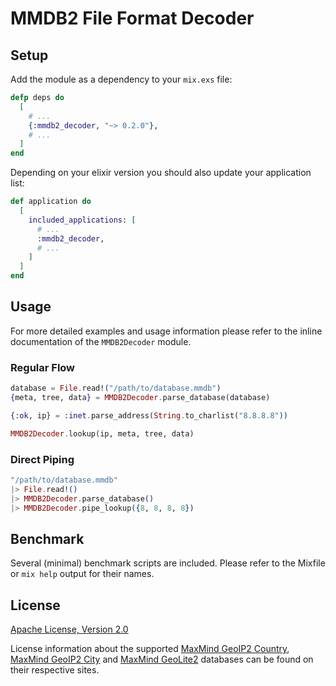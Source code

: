 # MMDB2 File Format Decoder

## Setup

Add the module as a dependency to your `mix.exs` file:

```elixir
defp deps do
  [
    # ...
    {:mmdb2_decoder, "~> 0.2.0"},
    # ...
  ]
end
```

Depending on your elixir version you should also update your application list:

```elixir
def application do
  [
    included_applications: [
      # ...
      :mmdb2_decoder,
      # ...
    ]
  ]
end
```

## Usage

For more detailed examples and usage information please refer to the
inline documentation of the `MMDB2Decoder` module.

### Regular Flow

```elixir
database = File.read!("/path/to/database.mmdb")
{meta, tree, data} = MMDB2Decoder.parse_database(database)

{:ok, ip} = :inet.parse_address(String.to_charlist("8.8.8.8"))

MMDB2Decoder.lookup(ip, meta, tree, data)
```

### Direct Piping

```elixir
"/path/to/database.mmdb"
|> File.read!()
|> MMDB2Decoder.parse_database()
|> MMDB2Decoder.pipe_lookup({8, 8, 8, 8})
```

## Benchmark

Several (minimal) benchmark scripts are included. Please refer to the
Mixfile or `mix help` output for their names.

## License

[Apache License, Version 2.0](http://www.apache.org/licenses/LICENSE-2.0)

License information about the supported
[MaxMind GeoIP2 Country](http://www.maxmind.com/en/country),
[MaxMind GeoIP2 City](http://www.maxmind.com/en/city) and
[MaxMind GeoLite2](http://dev.maxmind.com/geoip/geoip2/geolite2/) databases
can be found on their respective sites.

